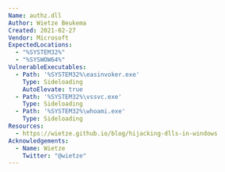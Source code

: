 ```yaml
---
Name: authz.dll
Author: Wietze Beukema
Created: 2021-02-27
Vendor: Microsoft
ExpectedLocations:
  - "%SYSTEM32%"
  - "%SYSWOW64%"
VulnerableExecutables:
  - Path: '%SYSTEM32%\easinvoker.exe'
    Type: Sideloading
    AutoElevate: true
  - Path: '%SYSTEM32%\vssvc.exe'
    Type: Sideloading
  - Path: '%SYSTEM32%\whoami.exe'
    Type: Sideloading
Resources:
  - https://wietze.github.io/blog/hijacking-dlls-in-windows
Acknowledgements:
  - Name: Wietze
    Twitter: "@wietze"
---
```


